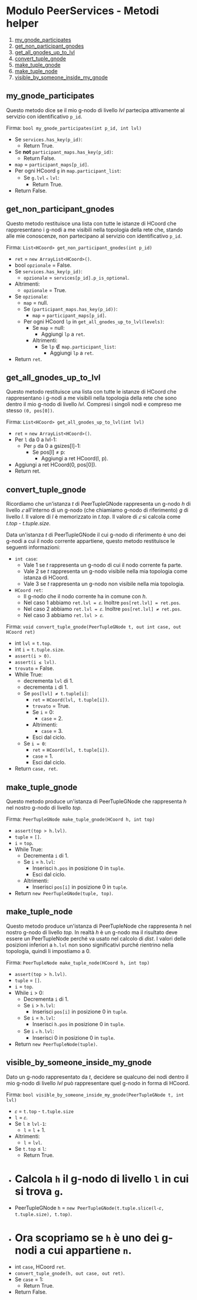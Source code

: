 # Modulo PeerServices - Metodi helper

1.  [my_gnode_participates](#my_gnode_participates)
1.  [get_non_participant_gnodes](#get_non_participant_gnodes)
1.  [get_all_gnodes_up_to_lvl](#get_all_gnodes_up_to_lvl)
1.  [convert_tuple_gnode](#convert_tuple_gnode)
1.  [make_tuple_gnode](#make_tuple_gnode)
1.  [make_tuple_node](#make_tuple_node)
1.  [visible_by_someone_inside_my_gnode](#visible_by_someone_inside_my_gnode)

## <a name="my_gnode_participates"></a>my_gnode_participates

Questo metodo dice se il mio g-nodo di livello *lvl* partecipa attivamente al servizio con identificativo `p_id`.

Firma: `bool my_gnode_participates(int p_id, int lvl)`

*   Se `services.has_key(p_id)`:
    *   Return True.
*   Se **not** `participant_maps.has_key(p_id)`:
    *   Return False.
*   `map` = `participant_maps[p_id]`.
*   Per ogni HCoord `g` in `map.participant_list`:
    *   Se `g.lvl`﹤`lvl`:
        *   Return True.
*   Return False.

## <a name="get_non_participant_gnodes"></a>get_non_participant_gnodes

Questo metodo restituisce una lista con tutte le istanze di HCoord che rappresentano i g-nodi a me visibili
nella topologia della rete che, stando alle mie conoscenze, non partecipano al servizio con identificativo `p_id`.

Firma: `List<HCoord> get_non_participant_gnodes(int p_id)`

*   `ret` =  `new ArrayList<HCoord>()`.
*   bool `opzionale` = False.
*   Se `services.has_key(p_id)`:
    *   `opzionale` = `services[p_id].p_is_optional`.
*   Altrimenti:
    *   `opzionale` = True.
*   Se `opzionale`:
    *   `map` = null.
    *   Se `(participant_maps.has_key(p_id))`:
        *   `map` = `participant_maps[p_id]`.
    *   Per ogni HCoord `lp` in `get_all_gnodes_up_to_lvl(levels)`:
        *   Se `map` = null:
            *   Aggiungi `lp` a `ret`.
        *   Altrimenti:
            *   Se `lp` ∉ `map.participant_list`:
                *   Aggiungi `lp` a `ret`.
*   Return `ret`.

## <a name="get_all_gnodes_up_to_lvl"></a>get_all_gnodes_up_to_lvl

Questo metodo restituisce una lista con tutte le istanze di HCoord che rappresentano i g-nodi a me visibili
nella topologia della rete che sono dentro il mio g-nodo di livello *lvl*. Compresi i singoli nodi e compreso
me stesso `(0, pos[0])`.

Firma: `List<HCoord> get_all_gnodes_up_to_lvl(int lvl)`

*   `ret` =  `new ArrayList<HCoord>()`.
*   Per `l` da 0 a lvl-1:
    *   Per `p` da 0 a gsizes[l]-1:
        *   Se pos[l] ≠ p:
            *   Aggiungi a ret HCoord(l, p).
*   Aggiungi a ret HCoord(0, pos[0]).
*   Return ret.

## <a name="convert_tuple_gnode"></a>convert_tuple_gnode

Ricordiamo che un'istanza *t* di PeerTupleGNode rappresenta un g-nodo *h* di livello *𝜀* all'interno di un
g-nodo (che chiamiamo g-nodo di riferimento) *g* di livello *l*. Il valore di *l* è memorizzato in *t.top*.
Il valore di *𝜀* si calcola come *t.top* - *t.tuple.size*.

Data un'istanza *t* di PeerTupleGNode il cui g-nodo di riferimento è uno dei g-nodi a cui il nodo corrente
appartiene, questo metodo restituisce le seguenti informazioni:

*   `int case`:
    *   Vale 1 se *t* rappresenta un g-nodo di cui il nodo corrente fa parte.
    *   Vale 2 se *t* rappresenta un g-nodo visibile nella mia topologia come istanza di HCoord.
    *   Vale 3 se *t* rappresenta un g-nodo non visibile nella mia topologia.
*   `HCoord ret`:
    *   Il g-nodo che il nodo corrente ha in comune con *h*.
    *   Nel caso 1 abbiamo `ret.lvl = 𝜀`. Inoltre `pos[ret.lvl] = ret.pos`.
    *   Nel caso 2 abbiamo `ret.lvl = 𝜀`. Inoltre `pos[ret.lvl] ≠ ret.pos`.
    *   Nel caso 3 abbiamo `ret.lvl > 𝜀`.

Firma: `void convert_tuple_gnode(PeerTupleGNode t, out int case, out HCoord ret)`

*   int `lvl` = `t.top`.
*   int `i` = `t.tuple.size`.
*   `assert(i > 0)`.
*   `assert(i ≤ lvl)`.
*   `trovato` = False.
*   While True:
    *   decrementa `lvl` di 1.
    *   decrementa `i` di 1.
    *   Se `pos[lvl] ≠ t.tuple[i]`:
        *   `ret` = `HCoord(lvl, t.tuple[i])`.
        *   `trovato` = True.
        *   Se `i` = 0:
            *   `case` = 2.
        *   Altrimenti:
            *   `case` = 3.
        *   Esci dal ciclo.
    *   Se `i = 0`:
        *   `ret` = `HCoord(lvl, t.tuple[i])`.
        *   `case` = 1.
        *   Esci dal ciclo.
*   Return `case, ret`.

## <a name="make_tuple_gnode"></a>make_tuple_gnode

Questo metodo produce un'istanza di PeerTupleGNode che rappresenta *h* nel nostro g-nodo di livello *top*.

Firma: `PeerTupleGNode make_tuple_gnode(HCoord h, int top)`

*   `assert(top > h.lvl)`.
*   `tuple` = `[]`.
*   `i` = `top`.
*   While True:
    *   Decrementa `i` di 1.
    *   Se `i` = `h.lvl`:
        *   Inserisci `h.pos` in posizione 0 in `tuple`.
        *   Esci dal ciclo.
    *   Altrimenti:
        *   Inserisci `pos[i]` in posizione 0 in `tuple`.
*   Return `new PeerTupleGNode(tuple, top)`.

## <a name="make_tuple_node"></a>make_tuple_node

Questo metodo produce un'istanza di PeerTupleNode che rappresenta *h* nel nostro g-nodo di livello *top*. In
realtà *h* è un g-nodo ma il risultato deve essere un PeerTupleNode perché va usato nel calcolo di *dist*. I
valori delle posizioni inferiori a `h.lvl` non sono significativi purché rientrino nella topologia, quindi
li impostiamo a 0.

Firma: `PeerTupleNode make_tuple_node(HCoord h, int top)`

*   `assert(top > h.lvl)`.
*   `tuple` = `[]`.
*   `i` = `top`.
*   While `i` > 0:
    *   Decrementa `i` di 1.
    *   Se `i` > `h.lvl`:
        *   Inserisci `pos[i]` in posizione 0 in `tuple`.
    *   Se `i` = `h.lvl`:
        *   Inserisci `h.pos` in posizione 0 in `tuple`.
    *   Se `i`﹤`h.lvl`:
        *   Inserisci 0 in posizione 0 in `tuple`.
*   Return `new PeerTupleNode(tuple)`.

## <a name="visible_by_someone_inside_my_gnode"></a>visible_by_someone_inside_my_gnode

Dato un g-nodo rappresentato da *t*, decidere se qualcuno dei nodi dentro il mio g-nodo di livello *lvl* può
rappresentare quel g-nodo in forma di HCoord.

Firma: `bool visible_by_someone_inside_my_gnode(PeerTupleGNode t, int lvl)`

*   `𝜀` = `t.top` - `t.tuple.size`
*   `l` = `𝜀`.
*   Se `l` ≥ `lvl-1`:
    *   `l` = `l` + 1.
*   Altrimenti:
    *   `l` = `lvl`.
*   Se `t.top` ≤ `l`:
    *   Return True.
*   # Calcola `h` il g-nodo di livello `l` in cui si trova `g`.
*   PeerTupleGNode `h` = `new PeerTupleGNode(t.tuple.slice(l-𝜀, t.tuple.size), t.top)`.
*   # Ora scopriamo se `h` è uno dei g-nodi a cui appartiene `n`.
*   int `case`, HCoord `ret`.
*   `convert_tuple_gnode(h, out case, out ret)`.
*   Se `case` = 1:
    *   Return True.
*   Return False.

